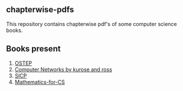 ## chapterwise-pdfs

This repository contains chapterwise pdf's of some computer science books.

## Books present

1. [OSTEP](https://pages.cs.wisc.edu/~remzi/OSTEP/)
2. [Computer Networks by kurose and ross](http://gaia.cs.umass.edu/kurose_ross/)
3. [SICP](https://mitpress.mit.edu/sites/default/files/sicp/index.html)
4. [Mathematics-for-CS](https://ocw.mit.edu/courses/electrical-engineering-and-computer-science/6-042j-mathematics-for-computer-science-fall-2010/index.htm)
